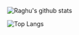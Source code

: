 ![Raghu's github stats](https://github-readme-stats.vercel.app/api?username=raghunathanp95)

![Top Langs](https://github-readme-stats.vercel.app/api/top-langs/?username=raghunathanp95&layout=compact)
